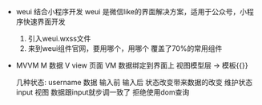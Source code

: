 - weui 结合小程序开发
  weui 是微信like的界面解决方案，适用于公众号，小程序快速界面开发
  1. 引入weui.wxss文件
  2. 来到weui组件官网，要用哪个，用哪个 覆盖了70%的常用组件

- MVVM
  M 数据
  V view 页面
  VM 数据绑定到界面上 视图模型层 -> 模板{{}}

  几种状态:
  username 数据 输入前 输入后 状态改变带来数据的改变  维护状态
  input 视图
  数据跟input就步调一致了
  拒绝使用dom查询

